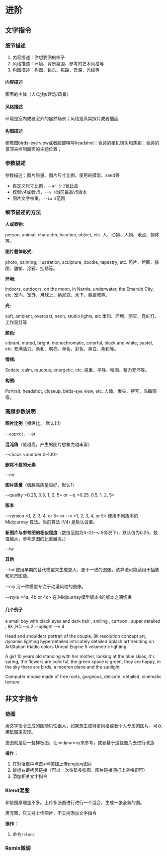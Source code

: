 # 进阶

## 文字指令

### 细节描述

1. 内容描述：你想要图的样子
2. 风格描述：环境、背景氛围、参考的艺术风格等
3. 构图描述：构图、镜头、焦距、景深、光线等

#### 内容描述

画面的主体（人/动物/建筑/风景）

#### 风格描述

环境是室内或者室外的自然场景；风格是真实照片或者插画

#### 构图描述

俯瞰图birds-eye view或者脸部特写headshot；合适的相机镜头和焦距；合适的景深来控制画面的主题位置；

### 参数描述

参数描述：图片质量、图片尺寸比例、使用的模型、seed等

* 自定义尺寸比例，`--ar 3:2`宽比高
* 模型v4或者v5，`--v 4`当前最高v5版本
* 图片文字权重，`--iw 2`范围

### 细节描述的方法

**人或者物:**&#x20;

person, animal, character, location, object, etc. 人、动物、人物、地点、物体等。

**图片载体形式:**&#x20;

photo, painting, illustration, sculpture, doodle, tapestry, etc. 照片、绘画、插图、雕塑、涂鸦、挂毯等。

**环境:**&#x20;

indoors, outdoors, on the moon, in Narnia, underwater, the Emerald City, etc. 室内、室外、月球上、纳尼亚、水下、翡翠城等。

**光:**&#x20;

soft, ambient, overcast, neon, studio lights, etc 柔和、环境、阴天、霓虹灯、工作室灯等

**颜色:**&#x20;

vibrant, muted, bright, monochromatic, colorful, black and white, pastel, etc. 充满活力、柔和、明亮、单色、彩色、黑白、柔和等。

**情绪:**&#x20;

Sedate, calm, raucous, energetic, etc. 稳重、平静、喧闹、精力充沛等。

**构图:**&#x20;

Portrait, headshot, closeup, birds-eye view, etc. 人像、爆头、特写、鸟瞰图等。

### 高频参数说明

**图片比例**（横纵比， 默认1:1）

\--aspect，--ar

**混沌值**（值越高，产生的图片想象力越丰富）

\--chaos \<number 0–100>&#x20;

**删除不要的元素**

\--no&#x20;

**图片质量**（值越高质量越好，默认1）

\--quality <0.25, 0.5, 1, 2, 5> or --q <0.25, 0.5, 1, 2, 5>&#x20;

**版本**

\--version <1, 2, 3, 4, or 5> or --v <1, 2, 3, 4, or 5> 使用不同版本的 Midjourney 算法。当前算法 (V4) 是默认设置。

**新图片与参考图的相似程度**（数值范围为0\~2(--v 5情况下)，默认值为0.25，数值越大，参考原图的比重越高。）

\--iw&#x20;

**其他**

\--hd 使用早期的替代模型来生成更大、更不一致的图像。该算法可能适用于抽象和风景图像。

\--niji 另一种模型专注于动漫风格的图像。

\--style <4a, 4b or 4c> 在 Midjourney模型版本4的版本之间切换

#### 几个例子

a small boy with black eyes and dark hair , smiling , cartoon , super detailed , 8k ,HD --q 2 --uplight --v 4

Head and shoulders portrait of the couple, 8k resolution concept art, dynamic lighting hyperdetailed intricately detailed Splash art trending on ArtStation triadic colors Unreal Engine 5 volumetric lighting

A girl 10 years old standing with her mother, looking at the blue skies, it's spring, the flowers are colorful, the green space is green, they are happy, in the sky there are birds, a modren plane and the sunlight

Computer mouse made of tree roots, gorgeous, delicate, detailed, cinematic texture

## 非文字指令

### 垫图

用文字指令生成的图随机性很大，如果想生成特定风格或者个人专属的图片，可以用垫图来实现。

垫图就是给一些样板图，让midjourney来参考，或者基于这些图片去进行改造

**操作：**

1. 在对话框中点击+号按钮上传png/jpg图片
2. 鼠标右键拷贝链接（可以一次性垫多张图，图片链接间打上空格即可）
3. 添加相关文字指令

### Blend混图

和垫图原理差不多。上传多张图进行进行一个混合，生成一张全新的图。

用混图，只支持上传图片，不支持添加文字指令

**操作：**

1. 命令`/blend`

### Remix微调
